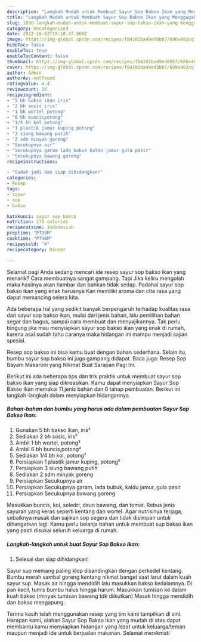 ```yaml
---
description: "Langkah Mudah untuk Membuat Sayur Sop Bakso Ikan yang Menggugah Selera"
title: "Langkah Mudah untuk Membuat Sayur Sop Bakso Ikan yang Menggugah Selera"
slug: 1898-langkah-mudah-untuk-membuat-sayur-sop-bakso-ikan-yang-menggugah-selera
category: Uncategorized
date: 2022-10-03T19:18:47.960Z
image: https://img-global.cpcdn.com/recipes/f84101ba49ed8bb7/680x482cq70/sayur-sop-bakso-ikan-foto-resep-utama.jpg
hideToc: false
enableToc: true
enableTocContent: false
thumbnail: https://img-global.cpcdn.com/recipes/f84101ba49ed8bb7/680x482cq70/sayur-sop-bakso-ikan-foto-resep-utama.jpg
cover: https://img-global.cpcdn.com/recipes/f84101ba49ed8bb7/680x482cq70/sayur-sop-bakso-ikan-foto-resep-utama.jpg
author: Admin
authorAv: notfound
ratingvalue: 4.4
reviewcount: 16
recipeingredient:
- "5 bh bakso ikan iris"
- "2 bh sosis iris"
- "1 bh wortel potong"
- "6 bh buncispotong"
- "1/4 bh kol potong"
- "1 plastik jamur kuping potong"
- "3 siung bawang putih"
- "2 sdm minyak goreng"
- "Secukupnya air"
- "Secukupnya garam lada bubuk kaldu jamur gula pasir"
- "Secukupnya bawang goreng"
recipeinstructions:

- "Sudah jadi dan siap dihidangkan!"
categories:
- Resep
tags:
- sayur
- sop
- bakso

katakunci: sayur sop bakso 
nutrition: 276 calories
recipecuisine: Indonesian
preptime: "PT39M"
cooktime: "PT46M"
recipeyield: "4"
recipecategory: Dinner

---
```



Selamat pagi Anda sedang mencari ide resep sayur sop bakso ikan yang menarik? Cara membuatnya sangat gampang. Tapi Jika keliru mengolah maka hasilnya akan hambar dan bahkan tidak sedap. Padahal sayur sop bakso ikan yang enak harusnya Kan memiliki aroma dan cita rasa yang dapat memancing selera kita.


Ada beberapa hal yang sedikit banyak berpengaruh terhadap kualitas rasa dari sayur sop bakso ikan, mulai dari jenis bahan, lalu pemilihan bahan segar dan bagus, sampai cara membuat dan menyajikannya. Tak perlu bingung jika mau menyiapkan sayur sop bakso ikan yang enak di rumah, karena asal sudah tahu caranya maka hidangan ini mampu menjadi sajian spesial.

Resep sop bakso ini bisa kamu buat dengan bahan sederhana. Selain itu, bumbu sayur sop bakso ini juga gampang didapat. Baca juga: Resep Sop Bayam Makaroni yang Nikmat Buat Sarapan Pagi Ini.


Berikut ini ada beberapa tips dan trik praktis untuk membuat sayur sop bakso ikan yang siap dikreasikan. Kamu dapat menyiapkan Sayur Sop Bakso Ikan memakai 11 jenis bahan dan 0 tahap pembuatan. Berikut ini langkah-langkah dalam menyiapkan hidangannya.

<!--inarticleads1-->

##### Bahan-bahan dan bumbu yang harus ada dalam pembuatan Sayur Sop Bakso Ikan:

1. Gunakan 5 bh bakso ikan, iris²
1. Sediakan 2 bh sosis, iris²
1. Ambil 1 bh wortel, potong²
1. Ambil 6 bh buncis,potong²
1. Sediakan 1/4 bh kol, potong²
1. Persiapkan 1 plastik jamur kuping, potong²
1. Persiapkan 3 siung bawang putih
1. Sediakan 2 sdm minyak goreng
1. Persiapkan Secukupnya air
1. Persiapkan Secukupnya garam, lada bubuk, kaldu jamur, gula pasir
1. Persiapkan Secukupnya bawang goreng


Masukkan buncis, kol, seledri, daun bawang, dan tomat. Rebus jenis sayuran yang keras seperti kentang dan wortel. Agar nutrisinya terjaga, sebaiknya masak dan sajikan sop segera dan tidak disimpan untuk dihangatkan lagi. Kamu perlu belanja bahan untuk membuat sup bakso ikan yang pasti disukai seluruh keluarga di rumah. 

<!--inarticleads2-->

##### Langkah-langkah untuk buat Sayur Sop Bakso Ikan:


1. Selesai dan siap dihidangkan!

Sayur sup memang paling klop disandingkan dengan perkedel kentang. Bumbu merah sambal goreng kentang nikmat banget saat larut dalam kuah sayur sup. Masak air hingga mendidih lalu masukkan bakso kedalamnya. Di pan kecil, tumis bumbu halus hingga harum. Masukkan tumisan ke dalam kuah bakso (minyak tumisan bawang tdk diikutkan) Masak hingga mendidih dan bakso mengapung. 

Terima kasih telah menggunakan resep yang tim kami tampilkan di sini. Harapan kami, olahan Sayur Sop Bakso Ikan yang mudah di atas dapat membantu kamu menyiapkan hidangan yang lezat untuk keluarga/teman maupun menjadi ide untuk berjualan makanan. Selamat menikmati
